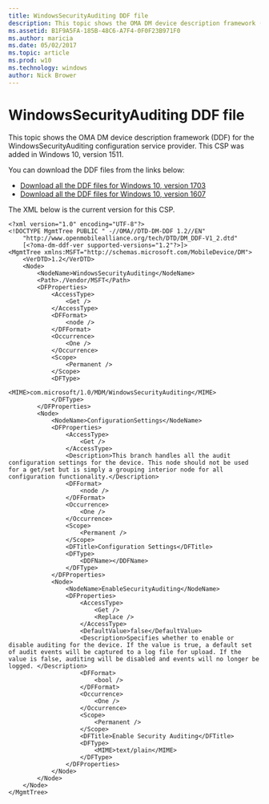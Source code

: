 ```yaml
---
title: WindowsSecurityAuditing DDF file
description: This topic shows the OMA DM device description framework (DDF) for the WindowsSecurityAuditing configuration service provider. This CSP was added in Windows 10, version 1511.
ms.assetid: B1F9A5FA-185B-48C6-A7F4-0F0F23B971F0
ms.author: maricia
ms.date: 05/02/2017
ms.topic: article
ms.prod: w10
ms.technology: windows
author: Nick Brower
---
```



# WindowsSecurityAuditing DDF file


This topic shows the OMA DM device description framework (DDF) for the WindowsSecurityAuditing configuration service provider. This CSP was added in Windows 10, version 1511.  

You can download the DDF files from the links below:

- [Download all the DDF files for Windows 10, version 1703](http://download.microsoft.com/download/C/7/C/C7C94663-44CF-4221-ABCA-BC895F42B6C2/Windows10_1703_DDF_download.zip)
- [Download all the DDF files for Windows 10, version 1607](http://download.microsoft.com/download/2/3/E/23E27D6B-6E23-4833-B143-915EDA3BDD44/Windows10_1607_DDF.zip)

The XML below is the current version for this CSP.

``` syntax
<?xml version="1.0" encoding="UTF-8"?>
<!DOCTYPE MgmtTree PUBLIC " -//OMA//DTD-DM-DDF 1.2//EN"
    "http://www.openmobilealliance.org/tech/DTD/DM_DDF-V1_2.dtd"
    [<?oma-dm-ddf-ver supported-versions="1.2"?>]>
<MgmtTree xmlns:MSFT="http://schemas.microsoft.com/MobileDevice/DM">
    <VerDTD>1.2</VerDTD>
    <Node>
        <NodeName>WindowsSecurityAuditing</NodeName>
        <Path>./Vendor/MSFT</Path>
        <DFProperties>
            <AccessType>
                <Get />
            </AccessType>
            <DFFormat>
                <node />
            </DFFormat>
            <Occurrence>
                <One />
            </Occurrence>
            <Scope>
                <Permanent />
            </Scope>
            <DFType>
                <MIME>com.microsoft/1.0/MDM/WindowsSecurityAuditing</MIME>
            </DFType>
        </DFProperties>
        <Node>
            <NodeName>ConfigurationSettings</NodeName>
            <DFProperties>
                <AccessType>
                    <Get />
                </AccessType>
                <Description>This branch handles all the audit configuration settings for the device. This node should not be used for a get/set but is simply a grouping interior node for all configuration functionality.</Description>
                <DFFormat>
                    <node />
                </DFFormat>
                <Occurrence>
                    <One />
                </Occurrence>
                <Scope>
                    <Permanent />
                </Scope>
                <DFTitle>Configuration Settings</DFTitle>
                <DFType>
                    <DDFName></DDFName>
                </DFType>
            </DFProperties>
            <Node>
                <NodeName>EnableSecurityAuditing</NodeName>
                <DFProperties>
                    <AccessType>
                        <Get />
                        <Replace />
                    </AccessType>
                    <DefaultValue>false</DefaultValue>
                    <Description>Specifies whether to enable or disable auditing for the device. If the value is true, a default set of audit events will be captured to a log file for upload. If the value is false, auditing will be disabled and events will no longer be logged. </Description>
                    <DFFormat>
                        <bool />
                    </DFFormat>
                    <Occurrence>
                        <One />
                    </Occurrence>
                    <Scope>
                        <Permanent />
                    </Scope>
                    <DFTitle>Enable Security Auditing</DFTitle>
                    <DFType>
                        <MIME>text/plain</MIME>
                    </DFType>
                </DFProperties>
            </Node>
        </Node>
    </Node>
</MgmtTree>
```

 

 






